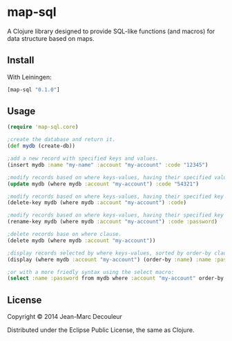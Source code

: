 # map-sql

A Clojure library designed to provide SQL-like functions (and macros) for data structure based on maps.

## Install

With Leiningen:

``` clj
[map-sql "0.1.0"]
```

## Usage

```clj
(require 'map-sql.core)

;create the database and return it.
(def mydb (create-db))

;add a new record with specified keys and values.
(insert mydb :name "my-name" :account "my-account" :code "12345")

;modify records based on where keys-values, having their specified value changed, or added, for the specified key.
(update mydb (where mydb :account "my-account") :code "54321")

;modify records based on where keys-values, having their specified key (and associated value) removed.
(delete-key mydb (where mydb :account "my-account") :code)

;modify records based on where keys-values, having their specified key renamed with new name.
(rename-key mydb (where mydb :account "my-account") :code :password)

;delete records base on where clause.
(delete mydb (where mydb :account "my-account"))

;display records selected by where keys-values, sorted by order-by clause. Display specified keys or all if none specified.
(display (where mydb :account "my-account") (order-by :name) :name :password)

;or with a more friedly syntax using the select macro:
(select :name :password from mydb where :account "my-account" order-by :name)
```

## License

Copyright © 2014 Jean-Marc Decouleur

Distributed under the Eclipse Public License, the same as Clojure.
